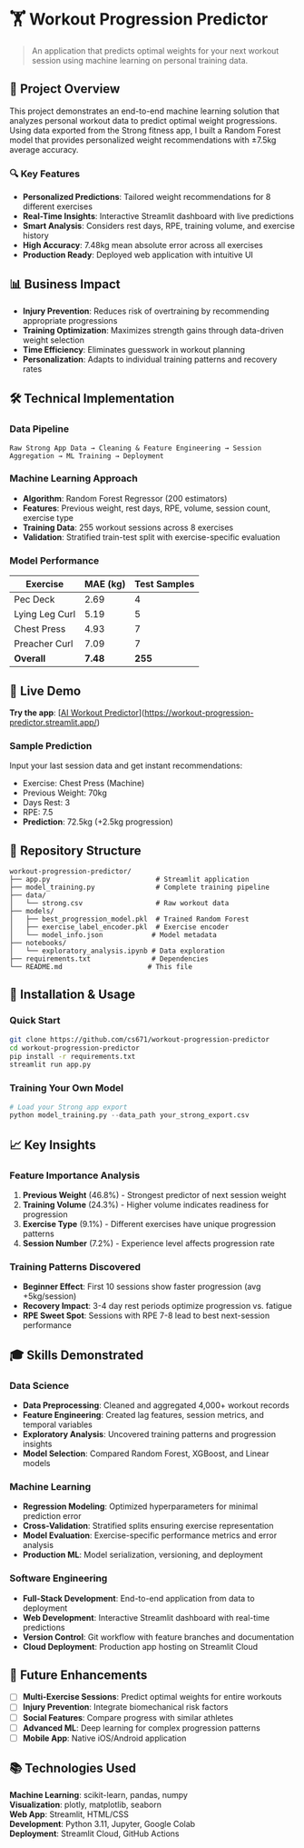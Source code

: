 # 🏋️ Workout Progression Predictor

> An application that predicts optimal weights for your next workout session using machine learning on personal training data.

## 🎯 Project Overview

This project demonstrates an end-to-end machine learning solution that analyzes personal workout data to predict optimal weight progressions. Using data exported from the Strong fitness app, I built a Random Forest model that provides personalized weight recommendations with ±7.5kg average accuracy.

### 🔍 Key Features
- **Personalized Predictions**: Tailored weight recommendations for 8 different exercises
- **Real-Time Insights**: Interactive Streamlit dashboard with live predictions  
- **Smart Analysis**: Considers rest days, RPE, training volume, and exercise history
- **High Accuracy**: 7.48kg mean absolute error across all exercises
- **Production Ready**: Deployed web application with intuitive UI

## 📊 Business Impact

- **Injury Prevention**: Reduces risk of overtraining by recommending appropriate progressions
- **Training Optimization**: Maximizes strength gains through data-driven weight selection
- **Time Efficiency**: Eliminates guesswork in workout planning
- **Personalization**: Adapts to individual training patterns and recovery rates

## 🛠️ Technical Implementation

### Data Pipeline
```
Raw Strong App Data → Cleaning & Feature Engineering → Session Aggregation → ML Training → Deployment
```

### Machine Learning Approach
- **Algorithm**: Random Forest Regressor (200 estimators)
- **Features**: Previous weight, rest days, RPE, volume, session count, exercise type
- **Training Data**: 255 workout sessions across 8 exercises
- **Validation**: Stratified train-test split with exercise-specific evaluation

### Model Performance
| Exercise | MAE (kg) | Test Samples |
|----------|----------|--------------|
| Pec Deck | 2.69 | 4 |
| Lying Leg Curl | 5.19 | 5 |
| Chest Press | 4.93 | 7 |
| Preacher Curl | 7.09 | 7 |
| **Overall** | **7.48** | **255** |

## 🚀 Live Demo

**Try the app**: [[AI Workout Predictor](your-streamlit-url)](https://workout-progression-predictor.streamlit.app/)

### Sample Prediction
Input your last session data and get instant recommendations:
- Exercise: Chest Press (Machine)
- Previous Weight: 70kg
- Days Rest: 3
- RPE: 7.5
- **Prediction**: 72.5kg (+2.5kg progression)

## 📁 Repository Structure
```
workout-progression-predictor/
├── app.py                          # Streamlit application
├── model_training.py               # Complete training pipeline
├── data/
│   └── strong.csv                  # Raw workout data
├── models/
│   ├── best_progression_model.pkl  # Trained Random Forest
│   ├── exercise_label_encoder.pkl  # Exercise encoder
│   └── model_info.json            # Model metadata
├── notebooks/
│   └── exploratory_analysis.ipynb # Data exploration
├── requirements.txt               # Dependencies
└── README.md                     # This file
```

## 🔧 Installation & Usage

### Quick Start
```bash
git clone https://github.com/cs671/workout-progression-predictor
cd workout-progression-predictor
pip install -r requirements.txt
streamlit run app.py
```

### Training Your Own Model
```python
# Load your Strong app export
python model_training.py --data_path your_strong_export.csv
```

## 📈 Key Insights

### Feature Importance Analysis
1. **Previous Weight** (46.8%) - Strongest predictor of next session weight
2. **Training Volume** (24.3%) - Higher volume indicates readiness for progression  
3. **Exercise Type** (9.1%) - Different exercises have unique progression patterns
4. **Session Number** (7.2%) - Experience level affects progression rate

### Training Patterns Discovered
- **Beginner Effect**: First 10 sessions show faster progression (avg +5kg/session)
- **Recovery Impact**: 3-4 day rest periods optimize progression vs. fatigue
- **RPE Sweet Spot**: Sessions with RPE 7-8 lead to best next-session performance

## 🎓 Skills Demonstrated

### Data Science
- **Data Preprocessing**: Cleaned and aggregated 4,000+ workout records
- **Feature Engineering**: Created lag features, session metrics, and temporal variables
- **Exploratory Analysis**: Uncovered training patterns and progression insights
- **Model Selection**: Compared Random Forest, XGBoost, and Linear models

### Machine Learning
- **Regression Modeling**: Optimized hyperparameters for minimal prediction error
- **Cross-Validation**: Stratified splits ensuring exercise representation
- **Model Evaluation**: Exercise-specific performance metrics and error analysis
- **Production ML**: Model serialization, versioning, and deployment

### Software Engineering  
- **Full-Stack Development**: End-to-end application from data to deployment
- **Web Development**: Interactive Streamlit dashboard with real-time predictions
- **Version Control**: Git workflow with feature branches and documentation
- **Cloud Deployment**: Production app hosting on Streamlit Cloud

## 🔮 Future Enhancements

- [ ] **Multi-Exercise Sessions**: Predict optimal weights for entire workouts
- [ ] **Injury Prevention**: Integrate biomechanical risk factors
- [ ] **Social Features**: Compare progress with similar athletes
- [ ] **Advanced ML**: Deep learning for complex progression patterns
- [ ] **Mobile App**: Native iOS/Android application

## 📚 Technologies Used

**Machine Learning**: scikit-learn, pandas, numpy  
**Visualization**: plotly, matplotlib, seaborn  
**Web App**: Streamlit, HTML/CSS  
**Development**: Python 3.11, Jupyter, Google Colab  
**Deployment**: Streamlit Cloud, GitHub Actions  
